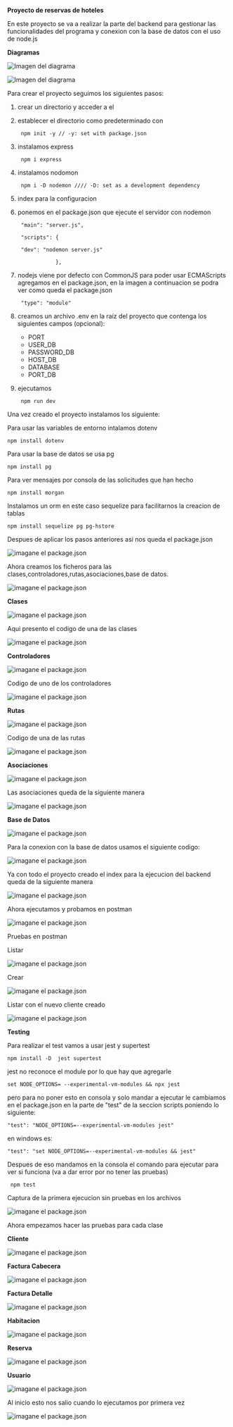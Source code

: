 **Proyecto de reservas de hoteles**


En este proyecto se va a realizar la parte del backend para gestionar las funcionalidades del programa y conexion con la base de datos con el uso de node.js

**Diagramas**

![Imagen del diagrama](./imagenes/Screenshot%20from%202024-06-12%2008-45-03.png)

![Imagen del diagrama](./imagenes/Screenshot%20from%202024-06-12%2008-42-26.png)

Para crear el proyecto seguimos los siguientes pasos:

1. crear un directorio y acceder a el
2. establecer el directorio como predeterminado con
        
        npm init -y // -y: set with package.json

3. instalamos express
       
        npm i express

4. instalamos nodomon
      
        npm i -D nodemon //// -D: set as a development dependency

5. index para la configuracion
6. ponemos en el package.json que ejecute el servidor con nodemon
   
        "main": "server.js",

        "scripts": {

        "dev": "nodemon server.js"

                   },

7. nodejs viene por defecto con CommonJS para poder usar ECMAScripts agregamos en el package.json, en la imagen a continuacion se podra ver como queda el package.json                    
    
        "type": "module"

8. creamos un archivo .env en la raíz del proyecto que contenga los siguientes campos (opcional):
    - PORT
    - USER_DB
    - PASSWORD_DB
    - HOST_DB
    - DATABASE
    - PORT_DB
9. ejecutamos
        
        npm run dev

Una vez creado el proyecto instalamos los siguiente:
 
Para usar las variables de entorno intalamos dotenv

    npm install dotenv

Para usar la base de datos se usa pg

    npm install pg

Para ver mensajes por consola de las solicitudes que han hecho
    
    npm install morgan

Instalamos un orm en este caso sequelize para facilitarnos la creacion de tablas

    npm install sequelize pg pg-hstore

Despues de aplicar los pasos anteriores asi nos queda el package.json

![imagane el package.json](./imagenes/Screenshot%20from%202024-06-11%2021-22-12.png)

Ahora creamos los ficheros para las clases,controladores,rutas,asociaciones,base de datos.

![imagane el package.json](./imagenes/Screenshot%20from%202024-06-11%2021-26-13.png)

**Clases**

![imagane el package.json](./imagenes/Screenshot%20from%202024-06-11%2021-28-21.png)

Aqui presento el codigo de una de las clases

![imagane el package.json](./imagenes/Screenshot%20from%202024-06-11%2021-47-10.png)

**Controladores**

![imagane el package.json](./imagenes/Screenshot%20from%202024-06-11%2021-32-26.png)

Codigo de uno de los controladores

![imagane el package.json](./imagenes/Screenshot%20from%202024-06-11%2021-47-54.png)

**Rutas**

![imagane el package.json](./imagenes/Screenshot%20from%202024-06-11%2021-35-03.png)

Codigo de una de las rutas

![imagane el package.json](./imagenes/Screenshot%20from%202024-06-11%2021-48-43.png)

**Asociaciones**

![imagane el package.json](./imagenes/Screenshot%20from%202024-06-11%2021-35-43.png)

Las asociaciones queda de la siguiente manera

![imagane el package.json](./imagenes/Screenshot%20from%202024-06-11%2021-49-07.png)

**Base de Datos**

![imagane el package.json](./imagenes/Screenshot%20from%202024-06-11%2021-37-03.png)

Para la conexion con la base de datos usamos el siguiente codigo:

![imagane el package.json](./imagenes/Screenshot%20from%202024-06-11%2021-45-29.png)

Ya con todo el proyecto creado el index para la ejecucion del backend queda de la siguiente manera

![imagane el package.json](./imagenes/Screenshot%20from%202024-06-11%2021-38-01.png)

Ahora ejecutamos y probamos en postman 

![imagane el package.json](./imagenes/Screenshot%20from%202024-06-11%2021-39-12.png)

Pruebas en postman

Listar 

![imagane el package.json](./imagenes/Screenshot%20from%202024-06-11%2021-40-12.png)

Crear

![imagane el package.json](./imagenes/Screenshot%20from%202024-06-11%2021-42-31.png)

Listar con el nuevo cliente creado

![imagane el package.json](./imagenes/Screenshot%20from%202024-06-11%2021-43-21.png)


**Testing**

Para realizar el test vamos a usar jest y supertest 

    npm install -D  jest supertest

jest no reconoce el module por lo que hay que agregarle 
    
    set NODE_OPTIONS= --experimental-vm-modules && npx jest

pero para no poner esto en consola y solo mandar a ejecutar le cambiamos en el package.json en la parte de "test" de la seccion scripts poniendo lo siguiente:

    "test": "NODE_OPTIONS=--experimental-vm-modules jest"

en windows es:

    "test": "set NODE_OPTIONS=--experimental-vm-modules && jest"
    
Despues de eso mandamos en la consola el comando para ejecutar para ver si funciona (va a dar error por no tener las pruebas)

     npm test

Captura de la primera ejecucion sin pruebas en los archivos 

![imagane el package.json](./imagenes/Screenshot%20from%202024-06-17%2022-52-33.png)

Ahora empezamos hacer las pruebas para cada clase

**Cliente**

![imagane el package.json](./imagenes/Screenshot%20from%202024-06-17%2022-45-25.png)

**Factura Cabecera**

![imagane el package.json](./imagenes/Screenshot%20from%202024-06-17%2022-45-36.png)

**Factura Detalle**

![imagane el package.json](./imagenes/Screenshot%20from%202024-06-17%2022-45-40.png)

**Habitacion**

![imagane el package.json](./imagenes/Screenshot%20from%202024-06-17%2022-45-45.png)

**Reserva**

![imagane el package.json](./imagenes/Screenshot%20from%202024-06-17%2022-45-49.png)

**Usuario**

![imagane el package.json](./imagenes/Screenshot%20from%202024-06-17%2022-45-52.png)


Al inicio esto nos salio cuando lo ejecutamos por primera vez

![imagane el package.json](./imagenes/Screenshot%20from%202024-06-17%2022-50-48.png)

